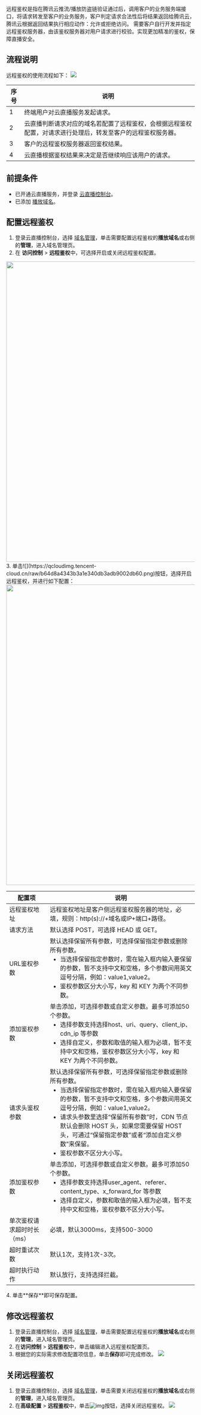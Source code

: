 远程鉴权是指在腾讯云推流/播放防盗链验证通过后，调用客户的业务服务端接口，将请求转发至客户的业务服务，客户判定请求合法性后将结果返回给腾讯云，腾讯云根据返回结果执行相应动作：允许或拒绝访问。 需要客户自行开发并指定远程鉴权服务器，由该鉴权服务器对用户请求进行校验。实现更加精准的鉴权，保障直播安全。

## 流程说明
远程鉴权的使用流程如下：
![](https://qcloudimg.tencent-cloud.cn/raw/521a970076b2b9d461797749b49be971.png)

| 序号 | 说明                                                         |
| ---- | ------------------------------------------------------------ |
| 1    | 终端用户对云直播服务发起请求。                               |
| 2    | 云直播判断请求对应的域名若配置了远程鉴权，会根据远程鉴权配置，对请求进行处理后，转发至客户的远程鉴权服务器。 |
| 3    | 客户的远程鉴权服务器返回鉴权结果。                           |
| 4    | 云直播根据鉴权结果来决定是否继续响应该用户的请求。           |

## 前提条件
- 已开通云直播服务，并登录 [云直播控制台](https://console.cloud.tencent.com/live/livestat)。
- 已添加 [播放域名](https://cloud.tencent.com/document/product/267/20381)。

## 配置远程鉴权
1. 登录云直播控制台，选择 [域名管理](https://console.cloud.tencent.com/live/domainmanage)，单击需要配置远程鉴权的**播放域名**或右侧的**管理**，进入域名管理页。
2. 在 **访问控制** > **远程鉴权**中，可选择开启或关闭远程鉴权配置。
<img src="https://qcloudimg.tencent-cloud.cn/raw/5d4573fb6a4b0317b952ba50c5c2d6f8.png" width=800>
3. 单击![](https://qcloudimg.tencent-cloud.cn/raw/b64d8a4343b3a1e340db3adb9002db60.png)按钮，选择开启远程鉴权，并进行如下配置：
<img src="https://qcloudimg.tencent-cloud.cn/raw/a7632110618fb814c97f0e67fedb9113.png" width=800><br>
<table>
<thead><tr><th>配置项</th><th>说明</th></tr></thead>
<tbody><tr>
<td>远程鉴权地址</td>
<td>远程鉴权地址是客户侧远程鉴权服务器的地址，必填，规则：http(s)://+域名或IP+端口+路径。</td>
</tr><tr>
<td>请求方法</td>
<td>默认选择 POST，可选择 HEAD 或 GET。</td>
</tr><tr>
<td>URL鉴权参数</td>
<td>默认选择保留所有参数，可选择保留指定参数或删除所有参数。<ul style="margin:0">
<li>当选择保留指定参数时，需在输入框内输入要保留的参数，暂不支持中文和空格，多个参数间用英文逗号分隔，例如：value1,value2。</li>
<li>鉴权参数区分大小写，key 和 KEY 为两个不同参数。</li></ul>
</td>
</tr><tr>
<td>添加鉴权参数</td>
<td>单击添加，可选择参数或自定义参数。最多可添加50个参数。<ul style="margin:0">
<li>选择参数支持选择host、uri、query、client_ip、cdn_ip 等参数</li>
<li>选择自定义，参数和取值的输入框为必填，暂不支持中文和空格，鉴权参数区分大小写，key 和 KEY 为两个不同参数。</li></ul>
</td>
</tr><tr>
<td>请求头鉴权参数</td>
<td>默认选择保留所有参数，可选择保留指定参数或删除所有参数。<ul style="margin:0">
<li>当选择保留指定参数时，需在输入框内输入要保留的参数，暂不支持中文和空格，多个参数间用英文逗号分隔，例如：value1,value2。</li>
<li>请求头参数里选择“保留所有参数”时，CDN 节点默认会删除 HOST 头，如果您需要保留 HOST 头，可通过“保留指定参数”或者“添加自定义参数”来保留。</li>
<li>鉴权参数不区分大小写。</li></ul>
</td>
</tr><tr>
<td>添加鉴权参数</td>
<td>单击添加，可选择参数或自定义参数。最多可添加50个参数。<ul style="margin:0">
<li>选择参数支持选择user_agent、referer、content_type、x_forward_for 等参数</li>
<li>选择自定义，参数和取值的输入框为必填，暂不支持中文和空格，鉴权参数不区分大小写。</li></ul>
</td>
</tr><tr>
<td>单次鉴权请求超时时长（ms）</td>
<td>必填，默认3000ms，支持500-3000</td>
</tr><tr>
<td>超时重试次数</td>
<td>默认1次，支持1次-3次。</td>
</tr><tr>
<td>超时执行动作</td>
<td>默认放行，支持选择拦截。</td>
</tr>
</tbody></table>
4. 单击**保存**即可保存配置。

## 修改远程鉴权
1. 登录云直播控制台，选择 [域名管理](https://console.cloud.tencent.com/live/domainmanage)，单击需要配置远程鉴权的**播放域名**或右侧的**管理**，进入域名管理页。
2. 在**访问控制** > **远程鉴权**中，单击编辑进入远程鉴权配置页。
3. 根据您的实际需求修改配置项信息，单击**保存**即可完成修改。
![](https://qcloudimg.tencent-cloud.cn/raw/1a403d1ab51aab7d3c1ef7975fe5a2f3.png)



## 关闭远程鉴权
1. 登录云直播控制台，选择 [域名管理](https://console.cloud.tencent.com/live/domainmanage)，单击需要关闭远程鉴权的**播放域名**或右侧的**管理**，进入域名管理页。
2. 在**高级配置** > **远程鉴权**中，单击![img](https://main.qcloudimg.com/raw/e72f89a0deb6858428dc3e93ce7e7088.png)按钮，选择关闭远程鉴权。
![](https://qcloudimg.tencent-cloud.cn/raw/f043bee7df855e3ba27acaa0bb33f0a8.png)
